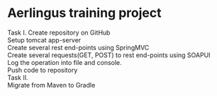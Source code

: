 # Aerlingus training project
Task I.
Create repository on GitHub \
Setup tomcat app-server \
Create several rest end-points using SpringMVC \
Create several requests(GET, POST) to rest end-points using SOAPUI \
Log the operation into file and console. \
Push code to repository  \
Task II.  \
Migrate from Maven to Gradle 
